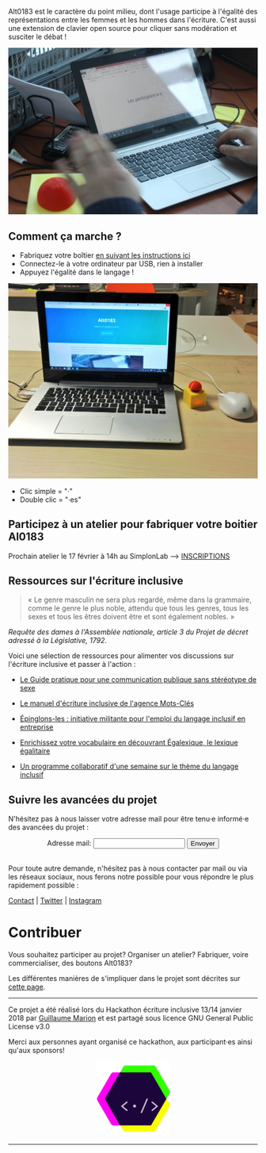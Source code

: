 Alt0183 est le caractère du point milieu, dont l'usage participe à l'égalité des représentations entre les femmes et les hommes dans l'écriture. C'est aussi une extension de clavier open source pour cliquer sans modération et susciter le débat !

![Alt text](docs/IMG/buzzer2.jpg)


## Comment ça marche ?

- Fabriquez votre boîtier [en suivant les instructions ici](docs/INSTRUCTIONS)
- Connectez-le à votre ordinateur par USB, rien à installer
- Appuyez l'égalité dans le langage !

![Alt text](docs/IMG/alt7.jpg)

- Clic simple = "·"
- Double clic = "·es"

## Participez à un atelier pour fabriquer votre boitier Al0183

Prochain atelier le 17 février à 14h au SimplonLab --> [INSCRIPTIONS](https://fabmanager.simplon.co/#!/events/31) 

## Ressources sur l'écriture inclusive

> « Le genre masculin ne sera plus regardé, même dans la grammaire, comme le genre le plus noble, attendu que tous les genres, tous les sexes et tous les êtres doivent être et sont également nobles. »  

*Requête des dames à l'Assemblée nationale, article 3 du Projet de décret adressé à la Législative, 1792.*

Voici une sélection de ressources pour alimenter vos discussions sur l'écriture inclusive et passer à l'action :

- [Le Guide pratique pour une communication publique sans stéréotype de sexe](http://www.haut-conseil-egalite.gouv.fr/stereotypes-et-roles-sociaux/zoom-sur/article/pour-une-communication-sans)

- [Le manuel d'écriture inclusive de l'agence Mots-Clés](http://www.ecriture-inclusive.fr/)

- [Épinglons-les : initiative militante pour l'emploi du langage inclusif en entreprise](https://epinglons-les.hotglue.me/?start.auto-20180114143251/)

- [Enrichissez votre vocabulaire en découvrant Égalexique, le lexique égalitaire](http://www.egalexique.com/)

- [Un programme collaboratif d'une semaine sur le thème du langage inclusif](http://semaineinclusive-hackecritureinclusive18.strikingly.com/)

## Suivre les avancées du projet

N'hésitez pas à nous laisser votre adresse mail pour être tenu·e informé·e des avancées du projet :

<script src="assets/js/jquery.min.js"></script>
<script type="text/javascript">var submitted=false;</script>
<script type="text/javascript">
$('#gform').on('submit', function(e) {
  $('#gform *').fadeOut(2000);
  $('#gform').prepend('Your submission has been processed...');
  });
</script>

<div style="text-align:center"><form name="gform" id="gform" enctype="text/plain" action="https://docs.google.com/forms/d/e/1FAIpQLSesBYaVCQM-NDpRlMn8QnpjHFccGZ0p6LW1I69tBJElzHB0rA/formResponse?" target="hidden_iframe" onsubmit="submitted=true;">
  Adresse mail:
  <input type="text" name="entry.119910746" id="entry.119910746">
  <!--Commentaire : <br>
  <input type="text" name="entry.383631987" id="entry.383631987"> -->
  <input type="submit" value="Envoyer">
</form>

<iframe name="hidden_iframe" id="hidden_iframe" style="display:none;" onload="if(submitted) {}"></iframe> <br>
</div>


Pour toute autre demande, n'hésitez pas à nous contacter par mail ou via les réseaux sociaux, nous ferons notre possible pour vous répondre le plus rapidement possible :

[Contact](mailto:contact.alt0183@gmail.com) | [Twitter](https://twitter.com/Alt0183_) | [Instagram](https://www.instagram.com/Alt0183)


# Contribuer

Vous souhaitez participer au projet? Organiser un atelier? Fabriquer, voire commercialiser, des boutons Alt0183?

Les différentes manières de s'impliquer dans le projet sont décrites sur [cette page](docs/contribuer).

---

Ce projet a été réalisé lors du Hackathon écriture inclusive 13/14 janvier 2018 par [Guillaume Marion](https://github.com/guillaumemarion) et est partagé sous licence GNU General Public License v3.0

Merci aux personnes ayant organisé ce hackathon, aux participant·es ainsi qu'aux sponsors!

<div style="text-align:center"><a href="http://hackecritureinclusive.com/" rel="site hackathon ecriture inclusive"><img src ="docs/IMG/HEI.png"/></a></div>



---
